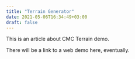 ```yaml
---
title: "Terrain Generator"
date: 2021-05-06T16:34:49+03:00
draft: false
---
```


This is an article about CMC Terrain demo.

There will be a link to a web demo here, eventually.